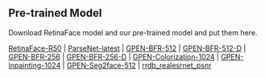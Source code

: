 ## Pre-trained Model

Download RetinaFace model and our pre-trained model and put them here.

[RetinaFace-R50](https://public-vigen-video.oss-cn-shanghai.aliyuncs.com/robin/models/RetinaFace-R50.pth) | [ParseNet-latest](https://public-vigen-video.oss-cn-shanghai.aliyuncs.com/robin/models/ParseNet-latest.pth) | [GPEN-BFR-512](https://public-vigen-video.oss-cn-shanghai.aliyuncs.com/robin/models/GPEN-BFR-512.pth) | [GPEN-BFR-512-D](https://public-vigen-video.oss-cn-shanghai.aliyuncs.com/robin/models/GPEN-BFR-512-D.pth) | [GPEN-BFR-256](https://public-vigen-video.oss-cn-shanghai.aliyuncs.com/robin/models/GPEN-BFR-256.pth) | [GPEN-BFR-256-D](https://public-vigen-video.oss-cn-shanghai.aliyuncs.com/robin/models/GPEN-BFR-256-D.pth) | [GPEN-Colorization-1024](https://public-vigen-video.oss-cn-shanghai.aliyuncs.com/robin/models/GPEN-Colorization-1024.pth) | [GPEN-Inpainting-1024](https://public-vigen-video.oss-cn-shanghai.aliyuncs.com/robin/models/GPEN-Inpainting-1024.pth) | [GPEN-Seg2face-512](https://public-vigen-video.oss-cn-shanghai.aliyuncs.com/robin/models/GPEN-Seg2face-512.pth) | [rrdb_realesrnet_psnr](https://public-vigen-video.oss-cn-shanghai.aliyuncs.com/robin/models/rrdb_realesrnet_psnr.pth)
